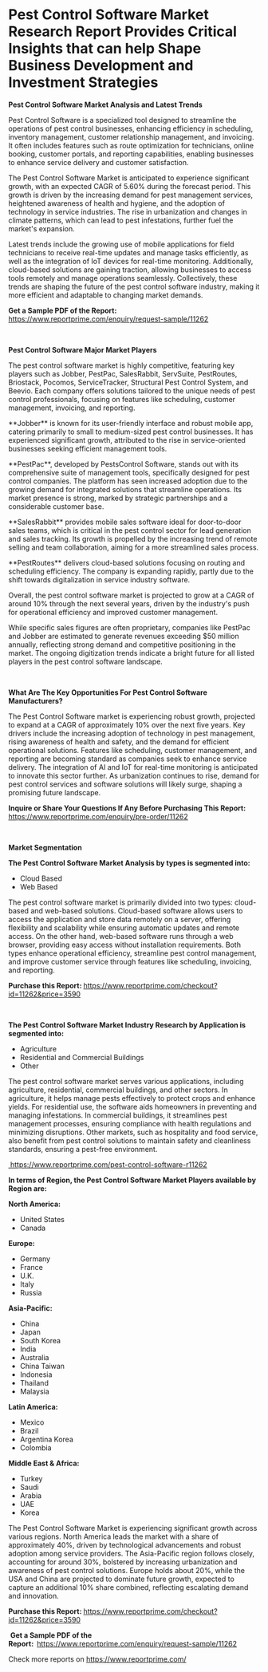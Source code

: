 <p><h1>Pest Control Software Market Research Report Provides Critical Insights that can help Shape Business Development and Investment Strategies</h1></p><p><strong>Pest Control Software Market Analysis and Latest Trends</strong></p>
<p><p>Pest Control Software is a specialized tool designed to streamline the operations of pest control businesses, enhancing efficiency in scheduling, inventory management, customer relationship management, and invoicing. It often includes features such as route optimization for technicians, online booking, customer portals, and reporting capabilities, enabling businesses to enhance service delivery and customer satisfaction.</p><p>The Pest Control Software Market is anticipated to experience significant growth, with an expected CAGR of 5.60% during the forecast period. This growth is driven by the increasing demand for pest management services, heightened awareness of health and hygiene, and the adoption of technology in service industries. The rise in urbanization and changes in climate patterns, which can lead to pest infestations, further fuel the market's expansion.</p><p>Latest trends include the growing use of mobile applications for field technicians to receive real-time updates and manage tasks efficiently, as well as the integration of IoT devices for real-time monitoring. Additionally, cloud-based solutions are gaining traction, allowing businesses to access tools remotely and manage operations seamlessly. Collectively, these trends are shaping the future of the pest control software industry, making it more efficient and adaptable to changing market demands.</p></p>
<p><strong>Get a Sample PDF of the Report:&nbsp;</strong> <a href="https://www.reportprime.com/enquiry/request-sample/11262?utm_campaign=2273&utm_medium=2&utm_source=Github&utm_content=ia&utm_term=20032025&utm_id=pest-control-software">https://www.reportprime.com/enquiry/request-sample/11262</a></p>
<p>&nbsp;</p>
<p><strong>Pest Control Software Major Market Players</strong></p>
<p><p>The pest control software market is highly competitive, featuring key players such as Jobber, PestPac, SalesRabbit, ServSuite, PestRoutes, Briostack, Pocomos, ServiceTracker, Structural Pest Control System, and Beevio. Each company offers solutions tailored to the unique needs of pest control professionals, focusing on features like scheduling, customer management, invoicing, and reporting.</p><p>**Jobber** is known for its user-friendly interface and robust mobile app, catering primarily to small to medium-sized pest control businesses. It has experienced significant growth, attributed to the rise in service-oriented businesses seeking efficient management tools.</p><p>**PestPac**, developed by PestsControl Software, stands out with its comprehensive suite of management tools, specifically designed for pest control companies. The platform has seen increased adoption due to the growing demand for integrated solutions that streamline operations. Its market presence is strong, marked by strategic partnerships and a considerable customer base.</p><p>**SalesRabbit** provides mobile sales software ideal for door-to-door sales teams, which is critical in the pest control sector for lead generation and sales tracking. Its growth is propelled by the increasing trend of remote selling and team collaboration, aiming for a more streamlined sales process.</p><p>**PestRoutes** delivers cloud-based solutions focusing on routing and scheduling efficiency. The company is expanding rapidly, partly due to the shift towards digitalization in service industry software.</p><p>Overall, the pest control software market is projected to grow at a CAGR of around 10% through the next several years, driven by the industry's push for operational efficiency and improved customer management. </p><p>While specific sales figures are often proprietary, companies like PestPac and Jobber are estimated to generate revenues exceeding $50 million annually, reflecting strong demand and competitive positioning in the market. The ongoing digitization trends indicate a bright future for all listed players in the pest control software landscape.</p></p>
<p>&nbsp;</p>
<p><strong>What Are The Key Opportunities For Pest Control Software Manufacturers?</strong></p>
<p><p>The Pest Control Software market is experiencing robust growth, projected to expand at a CAGR of approximately 10% over the next five years. Key drivers include the increasing adoption of technology in pest management, rising awareness of health and safety, and the demand for efficient operational solutions. Features like scheduling, customer management, and reporting are becoming standard as companies seek to enhance service delivery. The integration of AI and IoT for real-time monitoring is anticipated to innovate this sector further. As urbanization continues to rise, demand for pest control services and software solutions will likely surge, shaping a promising future landscape.</p></p>
<p><strong>Inquire or Share Your Questions If Any Before Purchasing This Report:</strong> <a href="https://www.reportprime.com/enquiry/pre-order/11262?utm_campaign=2273&utm_medium=2&utm_source=Github&utm_content=ia&utm_term=20032025&utm_id=pest-control-software">https://www.reportprime.com/enquiry/pre-order/11262</a></p>
<p>&nbsp;</p>
<p><strong>Market Segmentation</strong></p>
<p><strong>The Pest Control Software Market Analysis by types is segmented into:</strong></p>
<p><ul><li>Cloud Based</li><li>Web Based</li></ul></p>
<p><p>The pest control software market is primarily divided into two types: cloud-based and web-based solutions. Cloud-based software allows users to access the application and store data remotely on a server, offering flexibility and scalability while ensuring automatic updates and remote access. On the other hand, web-based software runs through a web browser, providing easy access without installation requirements. Both types enhance operational efficiency, streamline pest control management, and improve customer service through features like scheduling, invoicing, and reporting.</p></p>
<p><strong>Purchase this Report:&nbsp;</strong><a href="https://www.reportprime.com/checkout?id=11262&price=3590&utm_campaign=2273&utm_medium=2&utm_source=Github&utm_content=ia&utm_term=20032025&utm_id=pest-control-software">https://www.reportprime.com/checkout?id=11262&price=3590</a></p>
<p>&nbsp;</p>
<p><strong>The Pest Control Software Market Industry Research by Application is segmented into:</strong></p>
<p><ul><li>Agriculture</li><li>Residential and Commercial Buildings</li><li>Other</li></ul></p>
<p><p>The pest control software market serves various applications, including agriculture, residential, commercial buildings, and other sectors. In agriculture, it helps manage pests effectively to protect crops and enhance yields. For residential use, the software aids homeowners in preventing and managing infestations. In commercial buildings, it streamlines pest management processes, ensuring compliance with health regulations and minimizing disruptions. Other markets, such as hospitality and food service, also benefit from pest control solutions to maintain safety and cleanliness standards, ensuring a pest-free environment.</p></p>
<p><a href="https://www.reportprime.com/pest-control-software-r11262?utm_campaign=2273&utm_medium=2&utm_source=Github&utm_content=ia&utm_term=20032025&utm_id=pest-control-software">&nbsp;https://www.reportprime.com/pest-control-software-r11262</a></p>
<p><strong>In terms of Region, the Pest Control Software Market Players available by Region are:</strong></p>
<p>
    <p> <strong> North America: </strong>
        <ul>
            <li>United States</li>
            <li>Canada</li>
        </ul>
        </p> 
    <p> <strong> Europe: </strong>
        <ul>
            <li>Germany</li>
            <li>France</li>
            <li>U.K.</li>
            <li>Italy</li>
            <li>Russia</li>
        </ul>
        </p> 
    <p> <strong> Asia-Pacific: </strong>
        <ul>
            <li>China</li>
            <li>Japan</li>
            <li>South Korea</li>
            <li>India</li>
            <li>Australia</li>
            <li>China Taiwan</li>
            <li>Indonesia</li>
            <li>Thailand</li>
            <li>Malaysia</li>
        </ul>
        </p> 
    <p> <strong> Latin America: </strong>
        <ul>
            <li>Mexico</li>
            <li>Brazil</li>
            <li>Argentina Korea</li>
            <li>Colombia</li>
        </ul>
        </p> 
    <p> <strong> Middle East & Africa: </strong>
        <ul>
            <li>Turkey</li>
            <li>Saudi</li>
            <li>Arabia</li>
            <li>UAE</li>
            <li>Korea</li>
        </ul>
    </p>
    </p>
<p><p>The Pest Control Software Market is experiencing significant growth across various regions. North America leads the market with a share of approximately 40%, driven by technological advancements and robust adoption among service providers. The Asia-Pacific region follows closely, accounting for around 30%, bolstered by increasing urbanization and awareness of pest control solutions. Europe holds about 20%, while the USA and China are projected to dominate future growth, expected to capture an additional 10% share combined, reflecting escalating demand and innovation.</p></p>
<p><strong>Purchase this Report: </strong><a href="https://www.reportprime.com/checkout?id=11262&price=3590&utm_campaign=2273&utm_medium=2&utm_source=Github&utm_content=ia&utm_term=20032025&utm_id=pest-control-software">https://www.reportprime.com/checkout?id=11262&price=3590</a></p>
<p>&nbsp;<strong>Get a Sample PDF of the Report:&nbsp;&nbsp;</strong><a href="https://www.reportprime.com/enquiry/request-sample/11262?utm_campaign=2273&utm_medium=2&utm_source=Github&utm_content=ia&utm_term=20032025&utm_id=pest-control-software">https://www.reportprime.com/enquiry/request-sample/11262</a></p>
<p><strong></strong></p>
<p>Check more reports on <a href="https://www.reportprime.com/?utm_campaign=2273&utm_medium=2&utm_source=Github&utm_content=ia&utm_term=20032025&utm_id=pest-control-software">https://www.reportprime.com/</a></p>